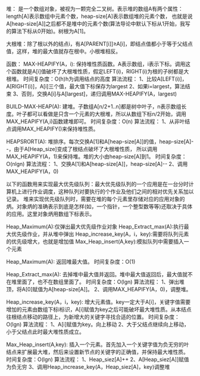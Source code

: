 堆：
是一个数组对象，被视为一颗完全二叉树。表示堆的数组A有两个属性：length[A]表示数组中元素个数，heap-size[A]表示数组堆的元素个数，
也就是说A[heap-size[A]]之后都不是堆中的元素个数(算法导论中默认下标从1开始，我写的算法下标从0开始)。树根为A[1]。

大根堆：除了根以外的结点i，有A[PARENT[i]]≥A[i]，即结点值都小于等于父结点值，这样，堆的最大值就存在根中。小根堆相反。

函数：
MAX-HEAPIFY(A，i):
保持堆性质函数。A表示数组，i表示下标。调用这个函数就是A[i]值破坏了大根堆性质，假定LEFT(i)，RIGHT(i)为根的子树都是大根堆。
时间复杂度：O(h)h为调用结点的高度
算法流程：
1、比较A[LEFT(i)]，A[RIGHT(i)]，A[i]三个值，最大值下标保存为largest
2、如果i=largest，算法结束
3、否则，交换A[i]与A[largest]，递归调用MAX-HEAPIFY(A，largest)

BUILD-MAX-HEAP(A):
建堆。子数组A[n/2+1..n]都是树中叶子，n表示数组长度。叶子都可以看做是只含一个元素的大根堆，所以从数组下标n/2开始，调用MAX_HEAPIFY(A,i)函数建堆即可。
时间复杂度：O(n)
算法流程：
1、从非叶结点调用MAX_HEAPIFY()来保持堆性质。

HEAPSRORT(A):
堆排序。每次交换A[1]和A[heap-size[A]]的值，heap-size[A]--，由于A[Heap_size]变成了根结点破坏了大根堆性质，
所以调用MAX_HEAPIFY(A，1)来保持堆。堆的大小由heap-size[A]到1。
时间复杂度：O(nlgn)
算法流程：
1、交换A[1]和A[heap-size[A]]，heap-size[A]--
2、调用MAX_HEAPIFY(A，0)


以下的函数用来实现最大优先级队列：最大优先级队列的一个应用是在一台分时计算机上进行作业调度，这种队列对要执行的个作业及他们之间的相对优先关系加以记录。
堆来实现优先级队列时，需要在堆的每个元素里存储对应的应用对象的炳。对象炳的准确表示到底是怎样(如，一个指针，一个整型数等等)还取决于具体的应用。这里对象炳用数组下标表示。

Heap_Maximum(A):仅弹出最大优先级作业对象
Heap_Extract_max(A):执行最大优先级作业，并从堆中弹出
Heap_increase_key(A，i，key):需要将队列元素的优先级增大，也就是增加值
Max_Heap_insert(A,key):模拟队列中需要插入一个元素

Heap_Maximum(A):
返回堆最大值。
时间复杂度：O(1)

Heap_Extract_max(A):
去掉堆中最大值并返回。堆中最大值返回后，最大值就不在堆里面了，也不在数组里面了。
时间复杂度：O(lgn)
算法流程：
1、弹出堆顶，将A[0]赋值为A[heap-size[A]]。
2、调用MAX_HEAPIFY(A，0)，调整堆。


Heap_increase_key(A，i，key):
增大元素值。key一定大于A[i]，关键字值需要增加的元素由数组下标i标识，A[i]赋值为key之后可能破坏最大堆性质。从本结点往根结点移动的路径上，为新增大的关键字寻找合适的位置。
时间复杂度：O(lgn)
算法流程：
1、A[i]赋值为key。向上移动
2、大于父结点继续向上移动，小于父结点此时最大堆性质成立。

Max_Heap_insert(A,key):
插入一个元素。首先加入一个关键字值为负无穷的叶结点来扩展最大堆，然后来设置新节点的关键字的正确值，并保持最大堆性质。
时间复杂度：O(lgn)
算法流程：
1、Heap_siez[A]++
2、A[Heap_siez[A]]赋值为负无穷
3、调用Heap_increase_key(A，Heap_siez[A]，key)调整堆





